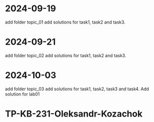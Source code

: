 # 2024-09-19
add folder topic_01
add solutions for task1, task2 and task3.

# 2024-09-21
add folder topic_02
add solutions for task1, task2 and task3.

# 2024-10-03
add folder topic_03
add solutions for task1, task2, task3 and task4.
Add solution for lab01

# TP-KB-231-Oleksandr-Kozachok